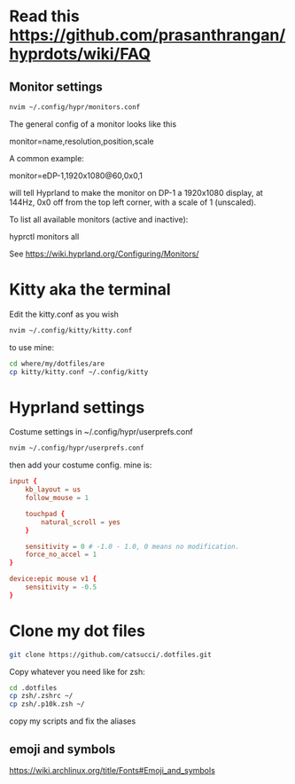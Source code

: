 
# Read this <https://github.com/prasanthrangan/hyprdots/wiki/FAQ>

## Monitor settings

```bash
nvim ~/.config/hypr/monitors.conf
```

The general config of a monitor looks like this

monitor=name,resolution,position,scale

A common example:

monitor=eDP-1,1920x1080@60,0x0,1

will tell Hyprland to make the monitor on DP-1 a 1920x1080 display, at 144Hz, 0x0 off from the top left corner, with a scale of 1 (unscaled).

To list all available monitors (active and inactive):

hyprctl monitors all

See <https://wiki.hyprland.org/Configuring/Monitors/>

# Kitty aka the terminal

Edit the kitty.conf as you wish

```bash
nvim ~/.config/kitty/kitty.conf
```

to use mine:

```bash
cd where/my/dotfiles/are
cp kitty/kitty.conf ~/.config/kitty
```

# Hyprland settings

Costume settings in ~/.config/hypr/userprefs.conf

```bash
nvim ~/.config/hypr/userprefs.conf
```

then add your costume config.
mine is:

```conf
input {
    kb_layout = us
    follow_mouse = 1

    touchpad {
        natural_scroll = yes
    }

    sensitivity = 0 # -1.0 - 1.0, 0 means no modification.
    force_no_accel = 1
}

device:epic mouse v1 {
    sensitivity = -0.5
}
```

# Clone my dot files

```bash
git clone https://github.com/catsucci/.dotfiles.git
```

Copy whatever you need
like for zsh:

```bash
cd .dotfiles
cp zsh/.zshrc ~/
cp zsh/.p10k.zsh ~/
```

copy my scripts and fix the aliases

## emoji and symbols

<https://wiki.archlinux.org/title/Fonts#Emoji_and_symbols>
